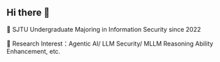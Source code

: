 ## Hi there 👋
🏫 SJTU Undergraduate Majoring in Information Security since 2022

🤖 Research Interest：Agentic AI/ LLM Security/ MLLM Reasoning Ability Enhancement, etc.

<!--
**Arcs-ur/Arcs-ur** is a ✨ _special_ ✨ repository because its `README.md` (this file) appears on your GitHub profile.

Here are some ideas to get you started:

- 🔭 I’m currently working on ...
- 🌱 I’m currently learning ...
- 👯 I’m looking to collaborate on ...
- 🤔 I’m looking for help with ...
- 💬 Ask me about ...
- 📫 How to reach me: ...
- 😄 Pronouns: ...
- ⚡ Fun fact: ...
-->
